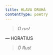 ```yaml
---
title: HLAVA DRUHÁ
contentType: poetry
---
```


<section>

> _Ó rus!_

— HORATIUS

> _Ó Rus!_

</section>
